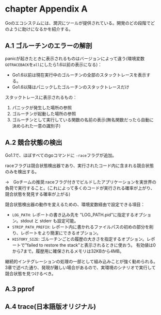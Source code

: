 # chapter Appendix A

Goのエコシステムには、潤沢にツールが提供されている。開発のどの段階でどのように助けになるかを紹介する。

## A.1 ゴルーチンのエラーの解剖

panicが起きたときに表示されるものはバージョンによって違う(環境変数`GOTRACEBACK`を`all`にしたら1.6以前の表示になる)：

- Go1.6以前は現在実行中のゴルーチンの全部のスタックトレースを表示する。
- Go1.6以降はパニックしたゴルーチンのスタックトレースだけ

スタックトレースに表示されるもの：

1. パニックが発生した場所の参照
2. ゴルーチンが起動した場所の参照
3. ゴルーチンとして実行している関数の名前の表示(無名関数だったら自動に決められた一意の識別子)

## A.2 競合状態の検出

Go1.1で、ほぼすべてのgoコマンドに `-race`フラグが追加。

raceフラグは競合状態検出器であり、実行されたコード内に含まれる競合状態のみを検出する。

→　Goチームの推奨:raceフラグ付きでビルドしたアプリケーションを実世界の負荷で実行すること。(これによって多くのコードが実行される確率が上がり、競合状態を発見する確率が上がる)

競合状態検出器の動作を変えるための、環境変数経由で設定できる項目：

- `LOG_PATH`: レポートの書き込み先を "LOG_PATH.pid"に指定するオプション。stdout と stderr も設定可能。
- `STRIP_PATH_PREFIX`: レポート内に書かれるファイルパスの初めの部分を削り、レポートをより簡潔にできるオプション。
- `HISTORY_SIZE`: ゴルーチンごとの履歴の大きさを指定するオプション。レポートで"failed to restore the stack"と表示されるときに使おう。
有効値は0から7まで。履歴用に確保されるメモリは32KBから4MB。

継続的インテグレーションの処理の一部として組み込みことが強く勧められる。
3章で述べた通り、発現が難しい場合があるので、実環境のシナリオで実行して競合状態を見つけるべき。

## A.3 pprof

## A.4 trace(日本語版オリジナル)
